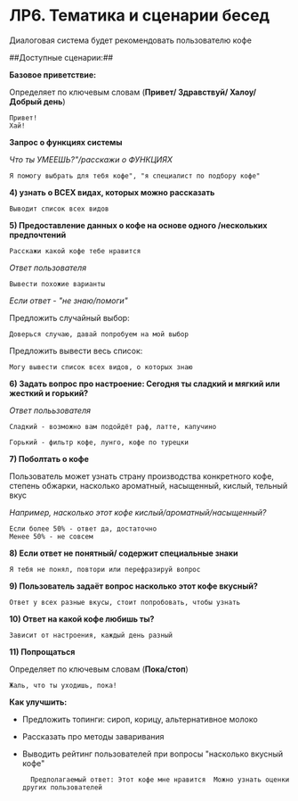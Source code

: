 ЛР6. Тематика и сценарии бесед
===============================

Диалоговая система будет рекомендовать пользователю кофе


##Доступные сценарии:##


**Базовое приветствие:**

Определяет по ключевым словам (**Привет/ Здравствуй/ Халоу/ Добрый день**)

    Привет!
    Хай!   

**Запрос о функциях системы**

*Что ты УМЕЕШЬ?"/расскажи о ФУНКЦИЯХ*    

    Я помогу выбрать для тебя кофе", "я специалист по подбору кофе" 

**4) узнать о ВСЕХ видах, которых можно рассказать**

    Выводит список всех видов    

**5) Предоставление данных о кофе на основе одного /нескольких предпочтений**

    Расскажи какой кофе тебе нравится  
*Ответ пользователя*

    Вывести похожие варианты    

*Если ответ - "не знаю/помоги"*

   Предложить случайный выбор:

    Доверься случаю, давай попробуем на мой выбор    
   
   Предложить вывести весь список: 
   
    Могу вывести список всех видов, о которых знаю  

**6) Задать вопрос про настроение: Сегодня ты сладкий и мягкий или жесткий и горький?**

*Ответ полььзователя*

    Сладкий - возможно вам подойдёт раф, латте, капучино    

    Горький - фильтр кофе, лунго, кофе по турецки   

**7) Поболтать о кофе**

Пользователь может узнать страну производства конкретного кофе, степень обжарки, насколько ароматный, насыщенный, кислый, тельный вкус

*Например, насколько этот кофе кислый/ароматный/насыщенный?*

    Если более 50% - ответ да, достаточно   
    Менее 50% - не совсем   

**8) Если ответ не понятный/ содержит специальные знаки**

    Я тебя не понял, повтори или перефразируй вопрос    

**9) Пользователь задаёт вопрос насколько этот кофе вкусный?**

    Ответ у всех разные вкусы, стоит попробовать, чтобы узнать  

**10) Ответ на какой кофе любишь ты?**

    Зависит от настроения, каждый день разный   
 
 **11) Попрощаться**
 
 Определяет по ключевым словам (**Пока/стоп**)
 
    Жаль, что ты уходишь, пока!         
 


**Как улучшить:**

* Предложить топинги: сироп, корицу, альтернативное молоко

* Рассказать про методы заваривания

* Выводить рейтинг пользователей при вопросы "насколько вкусный кофе"


        Предполагаемый ответ: Этот кофе мне нравится  Можно узнать оценки других пользователей      
